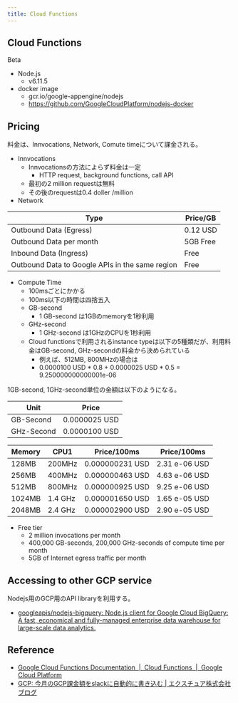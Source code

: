 ```yaml
---
title: Cloud Functions
---
```


## Cloud Functions
Beta

* Node.js
    * v6.11.5
* docker image
    * gcr.io/google-appengine/nodejs
    * https://github.com/GoogleCloudPlatform/nodejs-docker

## Pricing
料金は、Innvocations, Network, Comute timeについて課金される。

* Innvocations
    * Innvocationsの方法によらず料金は一定
        * HTTP request, background functions, call API
    * 最初の2 million requestは無料
    * その後のrequestは0.4 doller /million
* Network

| Type                                            | Price/GB |
|-------------------------------------------------|----------|
| Outbound Data (Egress)                          | 0.12 USD |
| Outbound Data per month                         | 5GB Free |
| Inbound Data (Ingress)                          | Free     |
| Outbound Data to Google APIs in the same region | Free     |


* Compute Time
    * 100msごとにかかる
    * 100ms以下の時間は四捨五入
    * GB-second
        * 1 GB-second は1GBのmemoryを1秒利用
    * GHz-second
        * 1 GHz-second は1GHzのCPUを1秒利用
    * Cloud functionsで利用されるinstance typeは以下の5種類だが、利用料金はGB-second, GHz-secondの料金から決められている
        * 例えば、512MB, 800MHzの場合は
        * 0.0000100 USD * 0.8 + 0.0000025 USD * 0.5 = 9.250000000000001e-06

1GB-second, 1GHz-second単位の金額は以下のようになる。

| Unit       | Price      |
|------------|------------|
| GB-Second  | 0.0000025 USD |
| GHz-Second | 0.0000100 USD |


| Memory   | CPU1      | Price/100ms     | Price/100ms |
| -------- | --------- | --------------  | ---------   |
| 128MB    | 200MHz    | 0.000000231 USD | 2.31 e-06 USD  |
| 256MB    | 400MHz    | 0.000000463 USD | 4.63 e-06 USD  |
| 512MB    | 800MHz    | 0.000000925 USD | 9.25 e-06 USD  |
| 1024MB   | 1.4 GHz   | 0.000001650 USD | 1.65 e-05 USD  |
| 2048MB   | 2.4 GHz   | 0.000002900 USD | 2.90 e-05 USD  |


* Free tier
    * 2 million invocations per month
    * 400,000 GB-seconds, 200,000 GHz-seconds of compute time per month
    * 5GB of Internet egress traffic per month


## Accessing to other GCP service
Nodejs用のGCP用のAPI libraryを利用する。

* [googleapis/nodejs-bigquery: Node.js client for Google Cloud BigQuery: A fast, economical and fully-managed enterprise data warehouse for large-scale data analytics.](https://github.com/googleapis/nodejs-bigquery#samples)

## Reference
* [Google Cloud Functions Documentation  |  Cloud Functions  |  Google Cloud Platform](https://cloud.google.com/functions/docs/)
* [GCP: 今月のGCP課金額をslackに自動的に書き込む | エクスチュア株式会社ブログ](http://ex-ture.com/blog/2017/11/06/gcp-billing-to-slack/)

